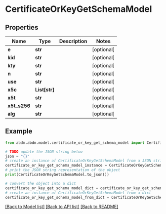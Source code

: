 # CertificateOrKeyGetSchemaModel


## Properties

Name | Type | Description | Notes
------------ | ------------- | ------------- | -------------
**e** | **str** |  | [optional] 
**kid** | **str** |  | [optional] 
**kty** | **str** |  | [optional] 
**n** | **str** |  | [optional] 
**use** | **str** |  | [optional] 
**x5c** | **List[str]** |  | [optional] 
**x5t** | **str** |  | [optional] 
**x5t_s256** | **str** |  | [optional] 
**alg** | **str** |  | [optional] 

## Example

```python
from abdm.abdm.model.certificate_or_key_get_schema_model import CertificateOrKeyGetSchemaModel

# TODO update the JSON string below
json = "{}"
# create an instance of CertificateOrKeyGetSchemaModel from a JSON string
certificate_or_key_get_schema_model_instance = CertificateOrKeyGetSchemaModel.from_json(json)
# print the JSON string representation of the object
print(CertificateOrKeyGetSchemaModel.to_json())

# convert the object into a dict
certificate_or_key_get_schema_model_dict = certificate_or_key_get_schema_model_instance.to_dict()
# create an instance of CertificateOrKeyGetSchemaModel from a dict
certificate_or_key_get_schema_model_from_dict = CertificateOrKeyGetSchemaModel.from_dict(certificate_or_key_get_schema_model_dict)
```
[[Back to Model list]](../README.md#documentation-for-models) [[Back to API list]](../README.md#documentation-for-api-endpoints) [[Back to README]](../README.md)


